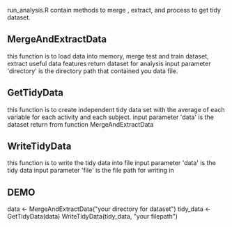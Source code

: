 run_analysis.R contain methods to merge , extract, and process to get tidy dataset.

## MergeAndExtractData 
this function is to load data into memory, merge test and train dataset, extract useful data features
return dataset for analysis
input parameter 'directory' is the directory path that contained you data file.


## GetTidyData
this function is to create independent tidy data set with the average of each variable for each activity 
and each subject. 
input parameter 'data' is the dataset return from function MergeAndExtractData 

## WriteTidyData
this function is to write the tidy data into file
input parameter 'data' is the tidy data
input parameter 'file' is the file path for writing in


## DEMO
data <- MergeAndExtractData("your directory for dataset")
tidy_data <- GetTidyData(data)
WriteTidyData(tidy_data, "your filepath")